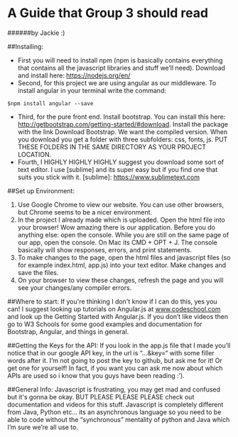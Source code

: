 # A Guide that Group 3 should read
######by Jackie :)

##Installing:
* First you will need to install npm (npm is basically contains everything that contains all the javascript libraries and stuff we’ll need). Download and install here: <https://nodejs.org/en/>
* Second, for this project we are using angular as our middleware. To install angular in your terminal write the command: 
```
$npm install angular --save
```
* Third, for the pure front end. Install bootstrap. You can install this here: <http://getbootstrap.com/getting-started/#download>. Install the package with the link Download Bootstrap. We want the compiled version. When you download you get a folder with three subfolders: css, fonts, js. PUT THESE FOLDERS IN THE SAME DIRECTORY AS YOUR PROJECT LOCATION. 
* Fourth, I HIGHLY HIGHLY HIGHLY suggest you download some sort of text editor. I use [sublime] and its super easy but if you find one that suits you stick with it. 
[sublime]: https://www.sublimetext.com

##Set up Environment:
1. Use Google Chrome to view our website. You can use other browsers, but Chrome seems to be a nicer environment.
2. In the project I already made which is uploaded. Open the html file into your browser! Wow amazing there is our application. Before you do anything else: open the console. While you are still on the same page of our app, open the console. On Mac its CMD + OPT + J. The console basically will show responses, errors, and print statements. 
3. To make changes to the page, open the html files and javascript files (so for example index.html, app.js) into your text editor. Make changes and save the files. 
4. On your browser to view these changes, refresh the page and you will see your changes/any compiler errors. 

##Where to start:
If you're thinking I don't know if I can do this, yes you can! I suggest looking up tutorials on Angular.js at www.codeschool.com and look up the Getting Started with Angular.js. If you don’t like videos then go to W3 Schools for some good examples and documentation for Bootstrap, Angular, and things in general. 

##Getting the Keys for the API:
If you look in the app.js file that I made you’ll notice that in our google API key, in the url is “…&key=“ with some filler words after it. I’m not going to post the key to github, but ask me for it! Or get one for yourself! In fact, if you want you can ask me now about which APIs are used so i know that you guys have been reading :’). 

##General Info:
Javascript is frustrating, you may get mad and confused but it's gonna be okay. BUT PLEASE PLEASE PLEASE check out documentation and videos for this stuff. Javascript is completely different from Java, Python etc… its an asynchronous language so you need to be able to code without the “synchronous” mentality of python and Java which I’m sure we’re all use to.

